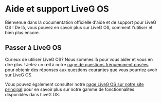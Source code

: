 # Aide et support LiveG OS
Bienvenue dans la documentation officielle d'aide et de support pour LiveG OS ! De là, vous pouvez en savoir plus sur LiveG OS, comment l'utiliser et bien plus encore.

## Passer à LiveG OS
Curieux de utiliser LiveG OS? Nous sommes là pour vous aider et vous en dire plus ! Jetez un œil à notre [page de questions fréquemment posées](faqs.md) pour obtenir des réponses aux questions courantes que vous pourriez avoir sur LiveG OS.

Vous pouvez également consulter notre [page LiveG OS sur notre site principal](https://liveg.tech/os) pour en savoir plus sur notre gamme de fonctionnalités disponibles dans LiveG OS.